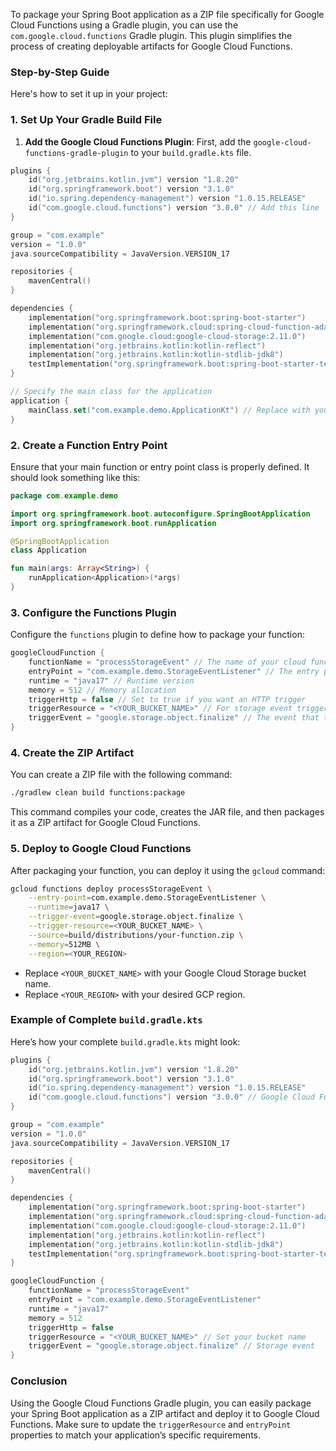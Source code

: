 To package your Spring Boot application as a ZIP file specifically for Google Cloud Functions using a Gradle plugin, you can use the `com.google.cloud.functions` Gradle plugin. This plugin simplifies the process of creating deployable artifacts for Google Cloud Functions.

### Step-by-Step Guide

Here's how to set it up in your project:

### 1. Set Up Your Gradle Build File

1. **Add the Google Cloud Functions Plugin**: First, add the `google-cloud-functions-gradle-plugin` to your `build.gradle.kts` file.

```kotlin
plugins {
    id("org.jetbrains.kotlin.jvm") version "1.8.20"
    id("org.springframework.boot") version "3.1.0"
    id("io.spring.dependency-management") version "1.0.15.RELEASE"
    id("com.google.cloud.functions") version "3.0.0" // Add this line
}

group = "com.example"
version = "1.0.0"
java.sourceCompatibility = JavaVersion.VERSION_17

repositories {
    mavenCentral()
}

dependencies {
    implementation("org.springframework.boot:spring-boot-starter")
    implementation("org.springframework.cloud:spring-cloud-function-adapter-gcp:3.2.8")
    implementation("com.google.cloud:google-cloud-storage:2.11.0")
    implementation("org.jetbrains.kotlin:kotlin-reflect")
    implementation("org.jetbrains.kotlin:kotlin-stdlib-jdk8")
    testImplementation("org.springframework.boot:spring-boot-starter-test")
}

// Specify the main class for the application
application {
    mainClass.set("com.example.demo.ApplicationKt") // Replace with your main class
}
```

### 2. Create a Function Entry Point

Ensure that your main function or entry point class is properly defined. It should look something like this:

```kotlin
package com.example.demo

import org.springframework.boot.autoconfigure.SpringBootApplication
import org.springframework.boot.runApplication

@SpringBootApplication
class Application

fun main(args: Array<String>) {
    runApplication<Application>(*args)
}
```

### 3. Configure the Functions Plugin

Configure the `functions` plugin to define how to package your function:

```kotlin
googleCloudFunction {
    functionName = "processStorageEvent" // The name of your cloud function
    entryPoint = "com.example.demo.StorageEventListener" // The entry point for the function
    runtime = "java17" // Runtime version
    memory = 512 // Memory allocation
    triggerHttp = false // Set to true if you want an HTTP trigger
    triggerResource = "<YOUR_BUCKET_NAME>" // For storage event triggers, set your bucket name
    triggerEvent = "google.storage.object.finalize" // The event that triggers the function
}
```

### 4. Create the ZIP Artifact

You can create a ZIP file with the following command:

```bash
./gradlew clean build functions:package
```

This command compiles your code, creates the JAR file, and then packages it as a ZIP artifact for Google Cloud Functions.

### 5. Deploy to Google Cloud Functions

After packaging your function, you can deploy it using the `gcloud` command:

```bash
gcloud functions deploy processStorageEvent \
    --entry-point=com.example.demo.StorageEventListener \
    --runtime=java17 \
    --trigger-event=google.storage.object.finalize \
    --trigger-resource=<YOUR_BUCKET_NAME> \
    --source=build/distributions/your-function.zip \
    --memory=512MB \
    --region=<YOUR_REGION>
```

- Replace `<YOUR_BUCKET_NAME>` with your Google Cloud Storage bucket name.
- Replace `<YOUR_REGION>` with your desired GCP region.

### Example of Complete `build.gradle.kts`

Here’s how your complete `build.gradle.kts` might look:

```kotlin
plugins {
    id("org.jetbrains.kotlin.jvm") version "1.8.20"
    id("org.springframework.boot") version "3.1.0"
    id("io.spring.dependency-management") version "1.0.15.RELEASE"
    id("com.google.cloud.functions") version "3.0.0" // Google Cloud Functions plugin
}

group = "com.example"
version = "1.0.0"
java.sourceCompatibility = JavaVersion.VERSION_17

repositories {
    mavenCentral()
}

dependencies {
    implementation("org.springframework.boot:spring-boot-starter")
    implementation("org.springframework.cloud:spring-cloud-function-adapter-gcp:3.2.8")
    implementation("com.google.cloud:google-cloud-storage:2.11.0")
    implementation("org.jetbrains.kotlin:kotlin-reflect")
    implementation("org.jetbrains.kotlin:kotlin-stdlib-jdk8")
    testImplementation("org.springframework.boot:spring-boot-starter-test")
}

googleCloudFunction {
    functionName = "processStorageEvent"
    entryPoint = "com.example.demo.StorageEventListener"
    runtime = "java17"
    memory = 512
    triggerHttp = false
    triggerResource = "<YOUR_BUCKET_NAME>" // Set your bucket name
    triggerEvent = "google.storage.object.finalize" // Storage event
}
```

### Conclusion

Using the Google Cloud Functions Gradle plugin, you can easily package your Spring Boot application as a ZIP artifact and deploy it to Google Cloud Functions. Make sure to update the `triggerResource` and `entryPoint` properties to match your application’s specific requirements.
